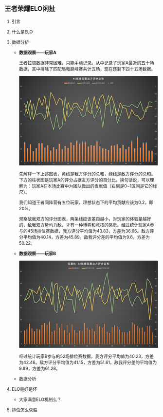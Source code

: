 ## 王者荣耀ELO闲扯

1. 引言

2. 什么是ELO

3. 数据分析

   - **数据观察——玩家A**

      王者拉取数据非常困难，只能手动记录。从中记录了玩家A最近的五十场数据，其中排除了匹配局和巅峰赛共计五场，现在还剩下四十五场数据。

      <img src="img/Discuss_About_ELO/image-20210315024408979.png" alt="image-20210315024408979" style="zoom:50%;" />

      先解释一下上述图表，黄线是我方评分的总和，绿线是敌方评分的总和。下方的柱状图是玩家A的评分占据友方评分的百分比，换句话说，可以理解为：玩家A在本场比赛中为团队做出的贡献值（右侧是0~1区间是它的标尺）。

      我们知道王者同阵营有五位玩家，理想状态下的平均贡献应该为0.2，即20%。

      观察敌我双方的评分图表，两条线应该差距越小，对玩家的体验是越好的，敌我双方势均力敌，才有一种博弈和竞技的感觉。经过统计玩家A参与的45场排位赛数据，我方评分平均值为43.83，方差为36.66。敌方评分平均值为40.14，方差为45.89。敌我评分差的平均值为9.6，方差为50.22。

   - **数据观察——玩家B**

     <img src="img/Discuss_About_ELO/image-20210315110828817.png" alt="image-20210315110828817" style="zoom: 50%;" />

     经过统计玩家B参与的52场排位赛数据，我方评分平均值为40.23，方差为42.46。敌方评分平均值为41.15，方差为51.61。敌我评分差的平均值为9.89，方差为61.28。

   - 数据分析

4. ELO是好是坏

   - 大家满意ELO机制么？

5. 排位怎么获胜

